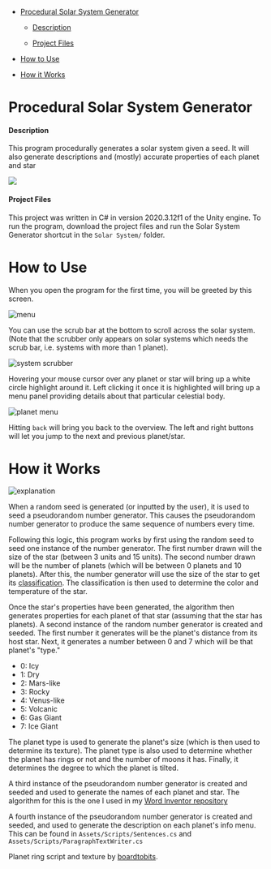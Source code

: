 - [Procedural Solar System Generator](#procedural-solar-system-generator)
      
     - [Description](#description)
     
     - [Project Files](#project-files)
- [How to Use](#how-to-use)
- [How it Works](#how-it-works)

# Procedural Solar System Generator

#### Description

This program procedurally generates a solar system given a seed. It will also generate descriptions and (mostly) accurate properties of each planet and star

![](https://cdn.discordapp.com/attachments/690652979036028929/875859511238328350/ezgif.com-gif-maker.gif)

#### Project Files

This project was written in C# in version 2020.3.12f1 of the Unity engine. To run the program, download the project files and run the Solar System Generator shortcut in the `Solar System/` folder. 

# How to Use

When you open the program for the first time, you will be greeted by this screen.

![menu](https://cdn.discordapp.com/attachments/690652979036028929/875866033641128006/unknown.png)

You can use the scrub bar at the bottom to scroll across the solar system. (Note that the scrubber only appears on solar systems which needs the scrub bar, i.e. systems with more than 1 planet). 

![system scrubber](https://cdn.discordapp.com/attachments/690652979036028929/875867799057231882/system_scrub_gif.gif)

Hovering your mouse cursor over any planet or star will bring up a white circle highlight around it. Left clicking it once it is highlighted will bring up a menu panel providing details about that particular celestial body. 

![planet menu](https://cdn.discordapp.com/attachments/690652979036028929/875866611318399046/unknown.png)

Hitting `back` will bring you back to the overview. The left and right buttons will let you jump to the next and previous planet/star. 


# How it Works

![explanation](https://cdn.discordapp.com/attachments/690652979036028929/876581456422518904/solar_system_explanation.png)

When a random seed is generated (or inputted by the user), it is used to seed a pseudorandom number generator. This causes the pseudorandom number generator to produce the same sequence of numbers every time.

Following this logic, this program works by first using the random seed to seed one instance of the number generator. The first number drawn will the size of the star (between 3 units and 15 units). The second number drawn will be the number of planets (which will be between 0 planets and 10 planets). After this, the number generator will use the size of the star to get its [classification](https://en.wikipedia.org/wiki/Stellar_classification). The classification is then used to determine the color and temperature of the star. 

Once the star's properties have been generated, the algorithm then generates properties for each planet of that star (assuming that the star has planets). A second instance of the random number generator is created and seeded. The first number it generates will be the planet's distance from its host star. Next, it generates a number between 0 and 7 which will be that planet's "type." 

* 0: Icy
* 1: Dry
* 2: Mars-like 
* 3: Rocky
* 4: Venus-like
* 5: Volcanic
* 6: Gas Giant
* 7: Ice Giant

The planet type is used to generate the planet's size (which is then used to determine its texture). The planet type is also used to determine whether the planet has rings or not and the number of moons it has. Finally, it determines the degree to which the planet is tilted.  

A third instance of the pseudorandom number generator is created and seeded and used to generate the names of each planet and star. The algorithm for this is the one I used in my [Word Inventor repository](https://github.com/iconsumeplutonium/word-inventor)

A fourth instance of the pseudorandom number generator is created and seeded, and used to generate the description on each planet's info menu. This can be found in `Assets/Scripts/Sentences.cs` and `Assets/Scripts/ParagraphTextWriter.cs`


Planet ring script and texture by [boardtobits](https://github.com/boardtobits/planet-ring-mesh).
